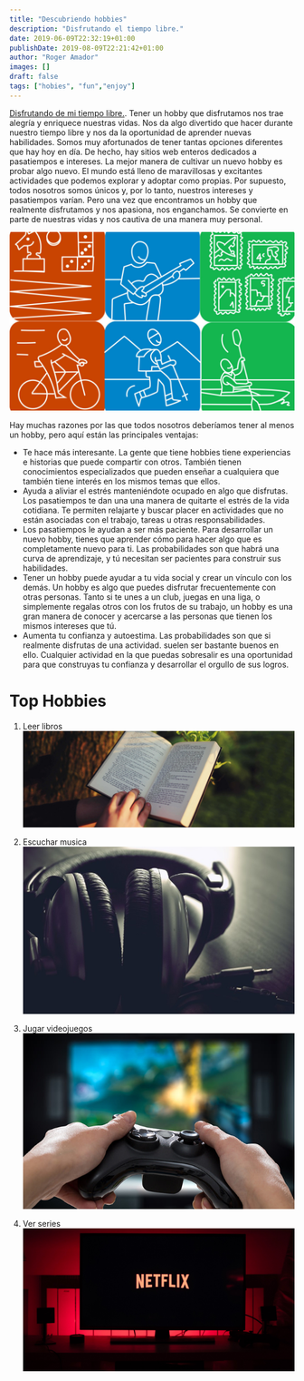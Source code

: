 ```yaml
---
title: "Descubriendo hobbies"
description: "Disfrutando el tiempo libre."
date: 2019-06-09T22:32:19+01:00
publishDate: 2019-08-09T22:21:42+01:00
author: "Roger Amador"
images: []
draft: false
tags: ["hobies", "fun","enjoy"]
---
```



[Disfrutando de mi tiempo libre.](#). Tener un hobby que disfrutamos nos trae alegría y enriquece nuestras vidas. Nos da algo divertido que hacer
durante nuestro tiempo libre y nos da la oportunidad de aprender nuevas habilidades. Somos muy afortunados de tener
tantas opciones diferentes que hay hoy en día. De hecho, hay sitios web enteros dedicados a pasatiempos e intereses.
La mejor manera de cultivar un nuevo hobby es probar algo nuevo. El mundo está lleno de maravillosas y excitantes actividades que podemos explorar y adoptar como propias. Por supuesto, todos nosotros somos únicos y, por lo tanto,
nuestros intereses y pasatiempos varían. Pero una vez que encontramos un hobby que realmente disfrutamos y nos apasiona,
nos enganchamos. Se convierte en parte de nuestras vidas y nos cautiva de una manera muy personal.

![hobbies.](./images/hobbies.jpg)

Hay muchas razones por las que todos nosotros deberíamos tener al menos un hobby, pero aquí están las principales
ventajas:
- Te hace más interesante. La gente que tiene hobbies tiene experiencias e historias que
puede compartir con otros. También tienen conocimientos especializados que pueden enseñar a cualquiera que también
tiene interés en los mismos temas que ellos.
- Ayuda a aliviar el estrés manteniéndote ocupado en algo que disfrutas. Los pasatiempos te dan una
una manera de quitarte el estrés de la vida cotidiana. Te permiten relajarte y buscar placer en actividades que no están asociadas con el trabajo, tareas u otras responsabilidades.
- Los pasatiempos le ayudan a ser más paciente. Para desarrollar un nuevo hobby, tienes que aprender cómo
para hacer algo que es completamente nuevo para ti. Las probabilidades son que habrá una curva de aprendizaje, y tú
necesitan ser pacientes para construir sus habilidades.
- Tener un hobby puede ayudar a tu vida social y crear un vínculo con los demás. Un hobby es algo
que puedes disfrutar frecuentemente con otras personas. Tanto si te unes a un club, juegas en una liga, o simplemente regalas
otros con los frutos de su trabajo, un hobby es una gran manera de conocer y acercarse a las personas que tienen
los mismos intereses que tú.
- Aumenta tu confianza y autoestima. Las probabilidades son que si realmente disfrutas de una actividad.
suelen ser bastante buenos en ello. Cualquier actividad en la que puedas sobresalir es una oportunidad para que construyas tu
confianza y desarrollar el orgullo de sus logros.


# Top Hobbies

1. Leer libros
![books.](./images/books.jpg)

2. Escuchar musica
![music.](./images/music.jpg)

3. Jugar videojuegos
![playVideoGames.](./images/playVideoGames.jpg)

4. Ver series
![watch.](./images/watch.jpg)